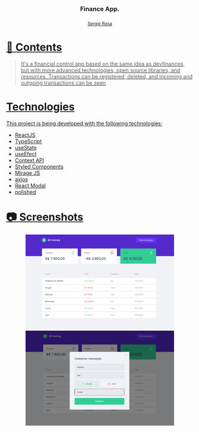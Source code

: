 <h3 align="center">
   Finance App.
</h3>

<div align="center">
  <sub> 
    <a href="https://www.linkedin.com/in/sergiorosa1/"> Sergio Rosa 
  </sub>
</div>

# 📌 Contents
> It's a financial control app based on the same idea as devfinances, but with more advanced technologies, open source libraries, and resources. Transactions can be registered, deleted, and incoming and outgoing transactions can be seen

# Technologies
This project is being developed with the following technologies:

- ReactJS
- TypeScript
- useState
- useEfect
- Context API
- Styled Components
- Mirage JS
- axios
- React Modal
- polished


# :camera: Screenshots
<div align="center">
   <img src="./.github/screen1.png.png" width="400px">
   <img src="./.github/screen2.png.png" width="400px">
</div>

